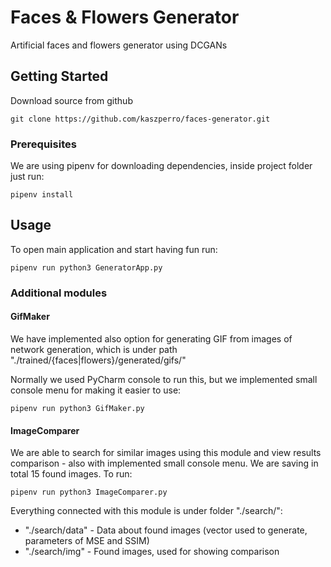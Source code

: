 # Faces & Flowers Generator

Artificial faces and flowers generator using DCGANs

## Getting Started

Download source from github


```
git clone https://github.com/kaszperro/faces-generator.git
```

### Prerequisites

We are using pipenv for downloading dependencies, inside project folder just run:

```
pipenv install
```

## Usage

To open main application and start having fun run:

```
pipenv run python3 GeneratorApp.py
```

### Additional modules

#### GifMaker

We have implemented also option for generating GIF from images of network generation, which is under path "./trained/{faces|flowers}/generated/gifs/"

Normally we used PyCharm console to run this, but we implemented small console menu for making it easier to use:

```
pipenv run python3 GifMaker.py
```

#### ImageComparer

We are able to search for similar images using this module and view results comparison - also with implemented small console menu. We are saving in total 15 found images. To run:

```
pipenv run python3 ImageComparer.py
```

Everything connected with this module is under folder "./search/":

* "./search/data" - Data about found images (vector used to generate, parameters of MSE and SSIM)
* "./search/img" - Found images, used for showing comparison
